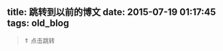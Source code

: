title: 跳转到以前的博文
date: 2015-07-19 01:17:45
tags: old_blog
---
> $\Uparrow$ 点击跳转
<!--more-->
<script>window.location.href="http://old.lazysheep.cc"</script>
